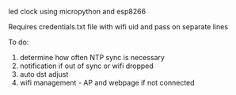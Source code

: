 led clock using micropython and esp8266

Requires credentials.txt file with wifi uid and pass on separate lines

To do:
1. determine how often NTP sync is necessary
1. notification if out of sync or wifi dropped
1. auto dst adjust
1. wifi management - AP and webpage if not connected
